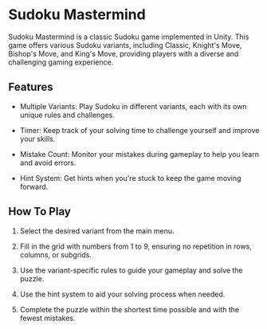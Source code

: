 <h1>Sudoku Mastermind</h1>

Sudoku Mastermind is a classic Sudoku game implemented in Unity. This game offers various Sudoku variants, including Classic, Knight's Move, Bishop's Move, and King's Move, providing players with a diverse and challenging gaming experience.

<h2>Features</h2>

- Multiple Variants: Play Sudoku in different variants, each with its own unique rules and challenges.

- Timer: Keep track of your solving time to challenge yourself and improve your skills.

- Mistake Count: Monitor your mistakes during gameplay to help you learn and avoid errors.

- Hint System: Get hints when you're stuck to keep the game moving forward.

<h2>How To Play</h2>

1. Select the desired variant from the main menu.

2. Fill in the grid with numbers from 1 to 9, ensuring no repetition in rows, columns, or subgrids.

3. Use the variant-specific rules to guide your gameplay and solve the puzzle.

4. Use the hint system to aid your solving process when needed.

5. Complete the puzzle within the shortest time possible and with the fewest mistakes.
